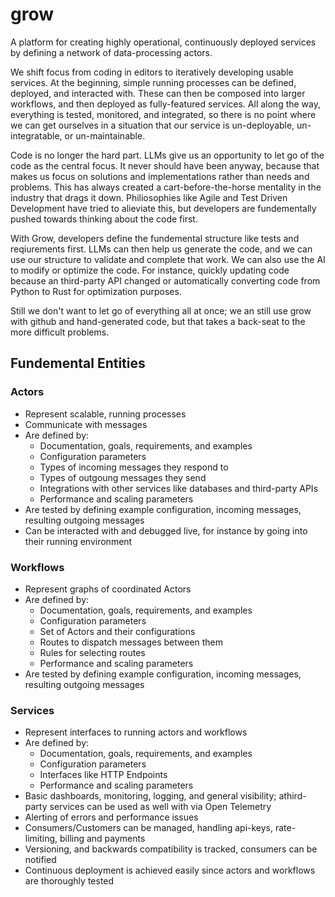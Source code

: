 # grow

A platform for creating highly operational, continuously deployed services by defining a network of data-processing actors.

We shift focus from coding in editors to iteratively developing usable services. At the beginning, simple running processes can be defined, deployed, and interacted with. These can then be composed into larger workflows, and then deployed as fully-featured services. All along the way, everything is tested, monitored, and integrated, so there is no point where we can get ourselves in a situation that our service is un-deployable, un-integratable, or un-maintainable.

Code is no longer the hard part. LLMs give us an opportunity to let go of the code as the central focus. It never should have been anyway, because that makes us focus on solutions and implementations rather than needs and problems. This has always created a cart-before-the-horse mentality in the industry that drags it down. Philiosophies like Agile and Test Driven Development have tried to alieviate this, but developers are fundementally pushed towards thinking about the code first.

With Grow, developers define the fundemental structure like tests and reqiurements first. LLMs can then help us generate the code, and we can use our structure to validate and complete that work. We can also use the AI to modify or optimize the code. For instance, quickly updating code because an third-party API changed or automatically converting code from Python to Rust for optimization purposes.

Still we don't want to let go of everything all at once; we an still use grow with github and hand-generated code, but that takes a back-seat to the more difficult problems.

## Fundemental Entities

### Actors

- Represent scalable, running processes
- Communicate with messages
- Are defined by:
  - Documentation, goals, requirements, and examples
  - Configuration parameters
  - Types of incoming messages they respond to
  - Types of outgoung messages they send
  - Integrations with other services like databases and third-party APIs
  - Performance and scaling parameters
- Are tested by defining example configuration, incoming messages, resulting outgoing messages
- Can be interacted with and debugged live, for instance by going into their running environment

### Workflows

- Represent graphs of coordinated Actors
- Are defined by:
  - Documentation, goals, requirements, and examples
  - Configuration parameters
  - Set of Actors and their configurations
  - Routes to dispatch messages between them
  - Rules for selecting routes
  - Performance and scaling parameters
- Are tested by defining example configuration, incoming messages, resulting outgoing messages

### Services

- Represent interfaces to running actors and workflows
- Are defined by:
  - Documentation, goals, requirements, and examples
  - Configuration parameters
  - Interfaces like HTTP Endpoints
  - Performance and scaling parameters
- Basic dashboards, monitoring, logging, and general visibility; athird-party services can be used as well with via Open Telemetry
- Alerting of errors and performance issues
- Consumers/Customers can be managed, handling api-keys, rate-limiting, billing and payments
- Versioning, and backwards compatibility is tracked, consumers can be notified
- Continuous deployment is achieved easily since actors and workflows are thoroughly tested
